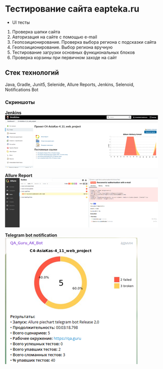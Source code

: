 # Тестирование сайта eapteka.ru
- UI тесты
1. Проверка шапки сайта
2. Авторизация на сайте с помощью e-mail
3. Геопозиционирование. Проверка выбора региона с подсказки сайта
4. Геопозиционирование. Выбор региона вручную
5. Тестирование загрузки основных функциональных блоков
6. Проверка корзины при первичном заходе на сайт

## Стек технологий
Java, Gradle, Junit5, Selenide, Allure Reports, Jenkins, Selenoid, Notifications Bot

### Скриншоты
**Jenkins**
![Jenkins job](https://github.com/asyakasimova/hw11/blob/master/screenshots/Jenkins.png)

**Allure Report**
![Allure Report](https://github.com/asyakasimova/hw11/blob/master/screenshots/Allure.png)

**Telegram bot notification**
![Telegram bot notification](https://github.com/asyakasimova/hw11/blob/master/screenshots/NotBot.png)
